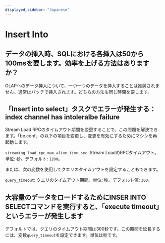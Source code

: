 ```yaml
---
displayed_sidebar: "Japanese"
---
```


# Insert Into

## データの挿入時、SQLにおける各挿入は50から100msを要します。効率を上げる方法はありますか？

OLAPへのデータ挿入について、一つ一つのデータを挿入することは推奨されません。通常はバッチで挿入されます。どちらの方法も同じ時間を要します。

## 「Insert into select」タスクでエラーが発生する：index channel has intoleralbe failure

Stream Load RPCのタイムアウト期間を変更することで、この問題を解決できます。「be.conf」の以下の項目を変更し、変更を有効にするためにマシンを再起動します。

`streaming_load_rpc_max_alive_time_sec`: Stream LoadのRPCタイムアウト。単位: 秒。デフォルト: `1200`。

または、次の変数を使用してクエリのタイムアウトを設定することもできます。

`query_timeout`: クエリのタイムアウト期間。単位: 秒。デフォルト値: `300`。

## 大容量のデータをロードするためにINSER INTO SELECTコマンドを実行すると、「execute timeout」というエラーが発生します

デフォルトでは、クエリのタイムアウト期間は300秒です。この期間を延長するには、変数`query_timeout`を設定できます。単位は秒です。